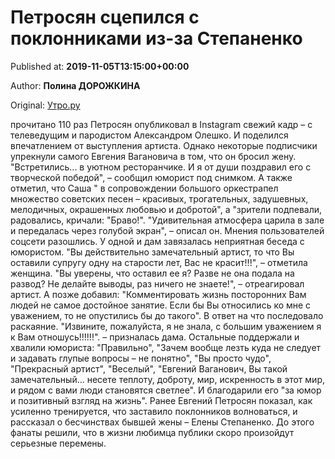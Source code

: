 
# Петросян сцепился с поклонниками из-за Степаненко

Published at: **2019-11-05T13:15:00+00:00**

Author: **Полина ДОРОЖКИНА**

Original: [Утро.ру](https://utro.ru/showbiz/2019/11/05/1423317.shtml)

прочитано 110 раз
Петросян опубликовал в Instagram свежий кадр – с телеведущим и пародистом Александром Олешко. И поделился впечатлением от выступления артиста. Однако некоторые подписчики упрекнули самого Евгения Вагановича в том, что он бросил жену.
"Встретились... в уютном ресторанчике. И я от души поздравил его с творческой победой", – сообщил юморист под снимком. А также отметил, что Саша " в сопровождении большого оркестрапел множество советских песен – красивых, трогательных, задушевных, мелодичных, окрашенных любовью и добротой", а "зрители подпевали, радовались, кричали: "Браво!". "Удивительная атмосфера царила в зале и передалась через голубой экран", – описал он.
Мнения пользователей соцсети разошлись. У одной и дам завязалась неприятная беседа с юмористом. "Вы действительно замечательный артист, то что Вы оставили супругу одну на старости лет, Вас не красит!!!", – отметила женщина.
"Вы уверены, что оставил ее я? Разве не она подала на развод? Не делайте выводы, раз ничего не знаете!", – отреагировал артист. А позже добавил: "Комментировать жизнь посторонних Вам людей не самое достойное занятие. Если бы Вы относились ко мне с уважением, то не опустились бы до такого". В ответ на что последовало раскаяние. "Извините, пожалуйста, я не знала, с большим уважением я к Вам отношусь!!!!!!". – призналась дама.
Остальные поддержали и хвалили юмориста: "Правильно", "Зачем вообще лезть куда не следует и задавать глупые вопросы – не понятно", "Вы просто чудо", "Прекрасный артист", "Веселый", "Евгений Ваганович, Вы такой замечательный... несете теплоту, доброту, мир, искренность в этот мир, и рядом с вами люди становятся светлее". И благодарили его "за юмор и позитивный взгляд на жизнь".
Ранее Евгений Петросян показал, как усиленно тренируется, что заставило поклонников волноваться, и рассказал о бесчинствах бывшей жены – Елены Степаненко. До этого фанаты решили, что в жизни любимца публики скоро произойдут серьезные перемены.
